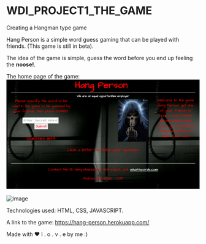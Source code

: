 # WDI_PROJECT1_THE_GAME
Creating a Hangman type game

Hang Person is a simple word guess gaming that can be played with friends. (This game is still in beta).

The idea of the game is simple, guess the word before you end up feeling the **noose!**.

The home page of the game:
<img src="./images/Hang_Person_home_page.png">

![image](https://hang-person.herokuapp.com/)


Technologies used: HTML, CSS, JAVASCRIPT.

A link to the game: https://hang-person.herokuapp.com/

Made with ❤️ l . o . v . e by me :)




